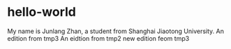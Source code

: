 # hello-world
My name is Junlang Zhan, a student from Shanghai Jiaotong University.
An edition from tmp3
An eidtion from tmp2
new edition feom tmp3
